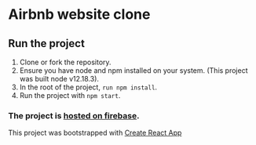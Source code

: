 # Airbnb website clone

## Run the project
1. Clone or fork the repository.
2. Ensure you have node and npm installed on your system. (This project was built node v12.18.3).
3. In the root of the project, `run npm install`.
4. Run the project with `npm start`.

### The project is [hosted on firebase](https://airbnb-clone-c7a53.firebaseapp.com/).

This project was bootstrapped with [Create React App](https://github.com/facebook/create-react-app)
